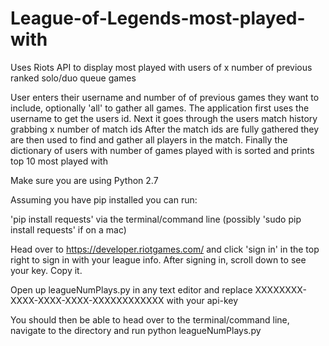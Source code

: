# League-of-Legends-most-played-with
Uses Riots API to display most played with users of x number of previous ranked solo/duo queue games

User enters their username and number of of previous games they want to include, optionally 'all' to gather all games.
The application first uses the username to get the users id.
Next it goes through the users match history grabbing x number of match ids
After the match ids are fully gathered they are then used to find and gather all players in the match.
Finally the dictionary of users with number of games played with is sorted and prints top 10 most played with

Make sure you are using Python 2.7

Assuming you have pip installed you can run:

'pip install requests' via the terminal/command line (possibly 'sudo pip install requests' if on a mac)

Head over to https://developer.riotgames.com/ and click 'sign in' in the top right to sign in with your league info. After signing in, scroll down to see your key. Copy it.

Open up leagueNumPlays.py in any text editor and replace XXXXXXXX-XXXX-XXXX-XXXX-XXXXXXXXXXXX with your api-key

You should then be able to head over to the terminal/command line, navigate to the directory and run python leagueNumPlays.py
